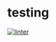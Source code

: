 # testing
[![linter](https://github.com/Rewa718/testing/workflows/linter/badge.svg)](https://github.com/marketplace/actions/super-linter)
